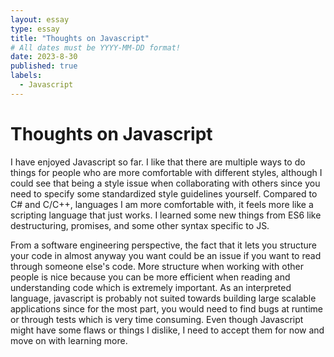 ```yaml
---
layout: essay
type: essay
title: "Thoughts on Javascript"
# All dates must be YYYY-MM-DD format!
date: 2023-8-30
published: true
labels:
  - Javascript
---
```


# Thoughts on Javascript

I have enjoyed Javascript so far. I like that there are multiple ways to do things for people who are more comfortable with different styles, although I could see that being a style issue when collaborating with others since you need to specify some standardized style guidelines yourself. Compared to C# and C/C++, languages I am more comfortable with, it feels more like a scripting language that just works. I learned some new things from ES6 like destructuring, promises, and some other syntax specific to JS.



From a software engineering perspective, the fact that it lets you structure your code in almost anyway you want could be an issue if you want to read through someone else's code. More structure when working with other people is nice because you can be more efficient when reading and understanding code which is extremely important. As an interpreted language, javascript is probably not suited towards building large scalable applications since for the most part, you would need to find bugs at runtime or through tests which is very time consuming. Even though Javascript might have some flaws or things I dislike, I need to accept them for now and move on with learning more.